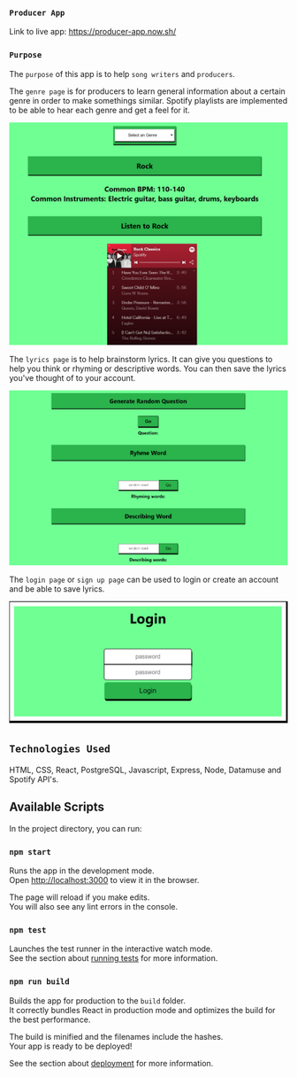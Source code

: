 ### `Producer App`

Link to live app: https://producer-app.now.sh/

### `Purpose`

The `purpose` of this app is to help `song writers` and `producers`.

The `genre page` is for producers to learn general information about a certain genre in order to make somethings similar. Spotify playlists are implemented to be able to hear each genre and get a feel for it.

![](src/pictures/genrepage.PNG)

The `lyrics page` is to help brainstorm lyrics. It can give you questions to help you think or rhyming or descriptive words. You can then save the lyrics you've thought of to your account.

![](src/pictures/lyricspage.PNG)

The `login page` or `sign up page` can be used to login or create an account and be able to save lyrics.

![](src/pictures/loginpage.PNG)

## `Technologies Used`
HTML, CSS, React, PostgreSQL, Javascript, Express, Node, Datamuse and Spotify API's.

## Available Scripts

In the project directory, you can run:

### `npm start`

Runs the app in the development mode.<br />
Open [http://localhost:3000](http://localhost:3000) to view it in the browser.

The page will reload if you make edits.<br />
You will also see any lint errors in the console.

### `npm test`

Launches the test runner in the interactive watch mode.<br />
See the section about [running tests](https://facebook.github.io/create-react-app/docs/running-tests) for more information.

### `npm run build`

Builds the app for production to the `build` folder.<br />
It correctly bundles React in production mode and optimizes the build for the best performance.

The build is minified and the filenames include the hashes.<br />
Your app is ready to be deployed!

See the section about [deployment](https://facebook.github.io/create-react-app/docs/deployment) for more information.

